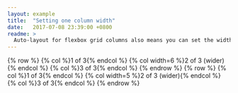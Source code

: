 ```yaml
---
layout: example
title:  "Setting one column width"
date:   2017-07-08 23:39:00 +0800
readme: >
  Auto-layout for flexbox grid columns also means you can set the width of one column and the others will automatically resize around it. You may use predefined grid classes (as shown below), grid mixins, or inline widths. Note that the other columns will resize no matter the width of the center column.
---
```

{% row %}
    {% col %}1 of 3{% endcol %}
    {% col width=6 %}2 of 3 (wider){% endcol %}
    {% col %}3 of 3{% endcol %}
{% endrow %}
{% row %}
    {% col %}1 of 3{% endcol %}
    {% col width=5 %}2 of 3 (wider){% endcol %}
    {% col %}3 of 3{% endcol %}
{% endrow %}
